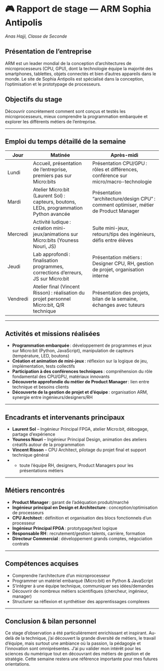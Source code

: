 # 🎮 Rapport de stage — ARM Sophia Antipolis  
*Anas Hajji, Classe de Seconde*

## Présentation de l’entreprise

ARM est un leader mondial de la conception d’architectures de microprocesseurs (CPU, GPU), dont la technologie équipe la majorité des smartphones, tablettes, objets connectés et bien d’autres appareils dans le monde. Le site de Sophia Antipolis est spécialisé dans la conception, l’optimisation et le prototypage de processeurs.

## Objectifs du stage

Découvrir concrètement comment sont conçus et testés les microprocesseurs, mieux comprendre la programmation embarquée et explorer les différents métiers de l’entreprise.

---

## Emploi du temps détaillé de la semaine

| Jour      | Matinée                                                                                  | Après-midi                                                                           |
|-----------|------------------------------------------------------------------------------------------|--------------------------------------------------------------------------------------|
| Lundi     | Accueil, présentation de l’entreprise, premiers pas sur Micro:bits                       | Présentation CPU/GPU : rôles et différences, conférence sur micro/macro-technologie   |
| Mardi     | Atelier Micro:bit (Laurent Sol) : capteurs, boutons, LEDs, programmation Python avancée  | Présentation “architecture/design CPU” : comment optimiser, métier de Product Manager |
| Mercredi  | Activité ludique : création mini-jeux/animations sur Micro:bits (Youness Nouri, JS)      | Suite mini-jeux, retours/tips des ingénieurs, défis entre élèves                      |
| Jeudi     | Lab approfondi : finalisation programmes, corrections d’erreurs, JS sur Micro:bit        | Présentation métiers : Designer CPU, RH, gestion de projet, organisation interne      |
| Vendredi  | Atelier final (Vincent Risson) : réalisation du projet personnel Micro:bit, Q/R technique| Présentation des projets, bilan de la semaine, échanges avec tuteurs                  |

---

## Activités et missions réalisées

- **Programmation embarquée** : développement de programmes et jeux sur Micro:bit (Python, JavaScript), manipulation de capteurs (température, LED, boutons)
- **Création et animation de mini-jeux** : réflexion sur la logique de jeu, implémentation, tests collectifs
- **Participation à des conférences techniques** : compréhension du rôle fondamental des CPU/GPU, matériaux innovants
- **Découverte approfondie du métier de Product Manager** : lien entre technique et besoins clients
- **Découverte de la gestion de projet et d’équipe** : organisation ARM, synergie entre ingénieurs/designers/RH

---

## Encadrants et intervenants principaux

- **Laurent Sol** – Ingénieur Principal FPGA, atelier Micro:bit, débogage, partage d’expérience
- **Youness Nouri** – Ingénieur Principal Design, animation des ateliers créatifs autour de la programmation
- **Vincent Risson** – CPU Architect, pilotage du projet final et support technique général
- + toute l’équipe RH, designers, Product Managers pour les présentations métiers

---

## Métiers rencontrés

- **Product Manager** : garant de l’adéquation produit/marché
- **Ingénieur principal en Design et Architecture** : conception/optimisation de processeurs
- **CPU Architect** : définition et organisation des blocs fonctionnels d’un processeur
- **Ingénieur Principal FPGA** : prototypage/test logique
- **Responsable RH** : recrutement/gestion talents, carrière, formation
- **Directeur Commercial** : développement grands comptes, négociation contrats

---

## Compétences acquises

- Comprendre l’architecture d’un microprocesseur
- Programmer un matériel embarqué (Micro:bit) en Python & JavaScript
- S’intégrer à une équipe technique, communiquer ses idées/demandes
- Découvrir de nombreux métiers scientifiques (chercheur, ingénieur, manager)
- Structurer sa réflexion et synthétiser des apprentissages complexes

---

## Conclusion & bilan personnel

Ce stage d’observation a été particulièrement enrichissant et inspirant. Au-delà de la technique, j’ai découvert la grande diversité de métiers, le travail d’équipe, mais surtout une ambiance où la passion, la pédagogie et l’innovation sont omniprésentes. J’ai pu valider mon intérêt pour les sciences du numérique tout en découvrant des métiers de gestion et de stratégie. Cette semaine restera une référence importante pour mes futures orientations.

